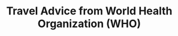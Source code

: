 ---
title: "Travel Advice from World Health Organization (WHO)"
excerpt: ""
type: collection
heat: 200

items:
  - articles/who-key-considerations-for-repatriation-and-quarantine-of-travellers-in-relation-to-the-outbreak-of-novel-coronavirus-2019-ncov
  - articles/who-updated-who-advice-for-international-traffic-in-relation-to-the-outbreak-of-the-novel-coronavirus-2019-ncov

levels:
  - Beginner

topics:
  - Coronavirus

images:
  - url: https://www.who.int/images/default-source/temporary/getty-crowd.tmb-768v.jpg?Culture=en&sfvrsn=3454a8ec_3
    width: 768
    height: 497
    title: "Travel Advice"
---